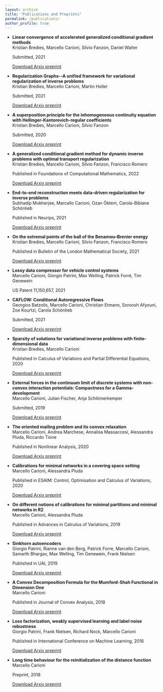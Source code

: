 ```yaml
---
layout: archive
title: "Publications and Preprints"
permalink: /publications/
author_profile: true
---
```




* <b> Linear convergence of accelerated generalized conditional gradient methods </b> <br>
  Kristian Bredies, Marcello Carioni, Silvio Fanzon, Daniel Walter <br>

  Submitted, 2021
  
  [Download Arxiv preprint](https://arxiv.org/pdf/2110.06756.pdf)


* <b> Regularization Graphs--A unified framework for variational regularization of inverse problems </b> <br>
  Kristian Bredies, Marcello Carioni, Martin Holler  <br>

  Submitted, 2021
  
  [Download Arxiv preprint](https://arxiv.org/pdf/2111.03509.pdf)

* <b> A superposition principle for the inhomogeneous continuity equation with Hellinger-Kantorovich-regular coefficients </b> <br>
  Kristian Bredies, Marcello Carioni, Silvio Fanzon <br>

  Submitted, 2020
  
  [Download Arxiv preprint](https://arxiv.org/pdf/2007.06964.pdf)


* <b> A generalized conditional gradient method for dynamic inverse problems with optimal transport regularization </b> <br>
  Kristian Bredies, Marcello Carioni, Silvio Fanzon, Francisco Romero  <br>

  Published in Foundations of Computational Mathematics, 2022
  
  [Download Arxiv preprint](https://arxiv.org/pdf/2012.11706.pdf)

* <b> End-to-end reconstruction meets data-driven regularization for inverse problems </b> <br>
  Subhadip Mukherjee, Marcello Carioni, Ozan Öktem, Carola-Bibiane Schönlieb <br>
  
  Published in Neurips, 2021

  [Download Arxiv preprint](https://arxiv.org/pdf/2106.03538.pdf)
  
* <b> On the extremal points of the ball of the Benamou–Brenier energy </b> <br>
  Kristian Bredies, Marcello Carioni, Silvio Fanzon, Francisco Romero <br>
  
  Published in Bulletin of the London Mathematical Society, 2021

  [Download Arxiv preprint](https://arxiv.org/pdf/1907.11589.pdf)
  
* <b>  Lossy data compressor for vehicle control systems </b> <br>
  Marcello Carioni, Giorgio Patrini, Max Welling, Patrick Forré, Tim Genewein <br>
  
  US Patent 11,150,657, 2021
  
* <b> CAFLOW: Conditional Autoregressive Flows </b> <br>
  Georgios Batzolis, Marcello Carioni, Christian Etmann, Soroosh Afyouni, Zoe Kourtzi, Carola Schönlieb <br>
  
  Submitted, 2021

  [Download Arxiv preprint](https://arxiv.org/pdf/2106.02531.pdf)
  
* <b> Sparsity of solutions for variational inverse problems with finite-dimensional data </b> <br>
  Kristian Bredies, Marcello Carioni <br>
  
  Published in Calculus of Variations and Partial Differential Equations, 2020

  [Download Arxiv preprint](https://arxiv.org/pdf/1809.05045.pdf)
  
* <b> External forces in the continuum limit of discrete systems with non-convex interaction potentials: Compactness for a Gamma-development </b> <br>
  Marcello Carioni, Julian Fischer, Anja Schlömerkemper <br>

  Submitted, 2019
  
  [Download Arxiv preprint](https://arxiv.org/pdf/1811.09857.pdf)
  
* <b> The oriented mailing problem and its convex relaxation </b> <br>
  Marcello Carioni, Andrea Marchese, Annalisa Massaccesi, Alessandra Pluda, Riccardo Tione <br>
  
  Published in Nonlinear Analysis, 2020

  [Download Arxiv preprint](https://arxiv.org/pdf/1904.08246.pdf)
  
* <b> Calibrations for minimal networks in a covering space setting </b> <br>
  Marcello Carioni, Alessandra Pluda <br>
  
  Published in ESAIM: Control, Optimisation and Calculus of Variations, 2020

  [Download Arxiv preprint](https://arxiv.org/pdf/1707.01448.pdf)
  
* <b> On different notions of calibrations for minimal partitions and minimal networks in R2 </b> <br>
  Marcello Carioni, Alessandra Pluda <br>
  
  Published in Advances in Calculus of Variations, 2019

  [Download Arxiv preprint](https://arxiv.org/pdf/1805.11397.pdf)
  
* <b> Sinkhorn autoencoders </b> <br>
  Giorgio Patrini, Rianne van den Berg, Patrick Forre, Marcello Carioni, Samarth Bhargav, Max Welling, Tim Genewein, Frank Nielsen <br>
  
  Published in UAI, 2019

  [Download Arxiv preprint](https://arxiv.org/pdf/1810.01118.pdf)

* <b> A Convex Decomposition Formula for the Mumford-Shah Functional in Dimension One </b> <br>
  Marcello Carioni <br>
  
  Published in Journal of Convex Analysis, 2018

  [Download Arxiv preprint](https://arxiv.org/pdf/1610.01846.pdf)
  
* <b> Loss factorization, weakly supervised learning and label noise robustness </b> <br>
  Giorgio Patrini, Frank Nielsen, Richard Nock, Marcello Carioni <br>
  
  Published in International Conference on Machine Learning, 2016

  [Download Arxiv preprint](https://arxiv.org/pdf/1602.02450.pdf)

* <b> Long time behaviour for the reinitialization of the distance function </b> <br>
  Marcello Carioni <br>
  
  Preprint, 2018

  [Download Arxiv preprint](https://arxiv.org/pdf/1711.01956.pdf)
  
  
  
  


